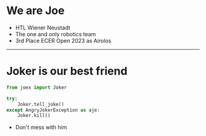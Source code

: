 # We are Joe
- HTL Wiener Neustadt
- The one and only robotics team
- 3rd Place ECER Open 2023 as Airolos
---
# Joker is our best friend
```python
from joex import Joker

try:
    Joker.tell_joke()
except AngryJokerException as aje:
    Joker.kill()
```
- Don't mess with him
